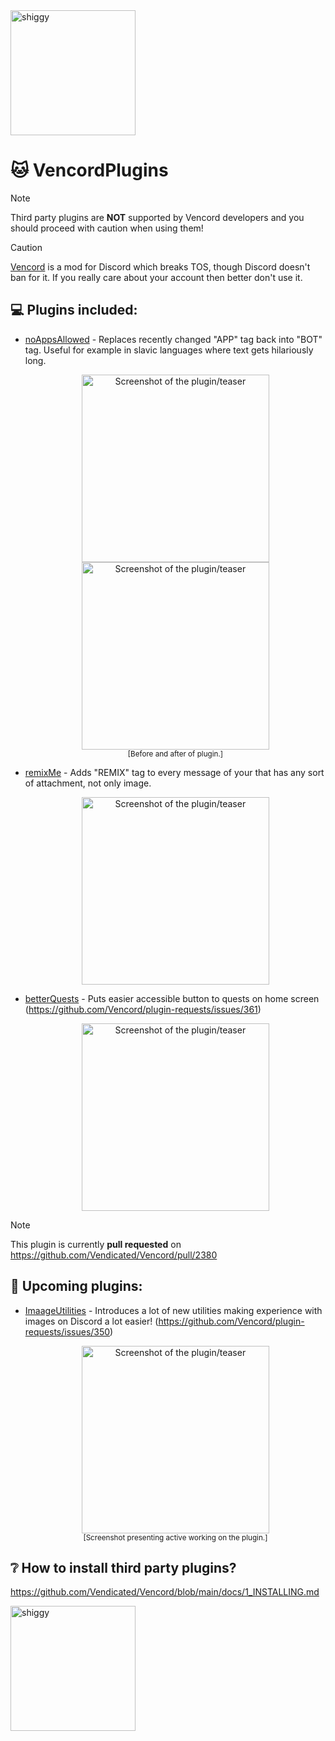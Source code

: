 <img src="https://github.com/kvbaxi/VencordPlugins/assets/47297843/c249e425-c5a6-43ec-8220-f01864184c88" alt="shiggy" height="200">  
  
# 🐱 VencordPlugins

> [!NOTE]
> Third party plugins are **NOT** supported by Vencord developers and you should proceed with caution when using them!

> [!CAUTION]
> [Vencord](https://github.com/Vendicated/Vencord) is a mod for Discord which breaks TOS, though Discord doesn't ban for it. If you really care about your account then better don't use it.

## 💻 Plugins included:
- [noAppsAllowed](https://github.com/kvbaxi/VencordPlugins/blob/main/noAppsAllowed.tsx) - Replaces recently changed "APP" tag back into "BOT" tag. Useful for example in slavic languages where text gets hilariously long.  
  <p align="center">
    <img src="https://github.com/kvbaxi/VencordPlugins/assets/47297843/484b08d7-4bd8-41a0-9452-00c8cf2edfaa" height="300" alt="Screenshot of the plugin/teaser">
    <img src="https://github.com/kvbaxi/VencordPlugins/assets/47297843/01a2fb09-b569-44f1-8998-66a8aaf3d886" height="300" alt="Screenshot of the plugin/teaser">
    <br><sub>[Before and after of plugin.]</sub>
  </p>

- [remixMe](https://github.com/kvbaxi/VencordPlugins/blob/main/remixMe.tsx) - Adds "REMIX" tag to every message of your that has any sort of attachment, not only image.  
  <p align="center"><img src="https://github.com/kvbaxi/VencordPlugins/assets/47297843/65ea958a-f7eb-432f-ae36-3af7520c630b" height="300" alt="Screenshot of the plugin/teaser"></p>
  

- [betterQuests](https://github.com/kvbaxi/VencordPlugins/blob/main/betterQuests) - Puts easier accessible button to quests on home screen (https://github.com/Vencord/plugin-requests/issues/361)  
  <p align="center">
    <img src="https://github.com/kvbaxi/VencordPlugins/assets/47297843/037fcf02-fc2b-47fd-92f7-482c1c18cc2e" height="300" alt="Screenshot of the plugin/teaser">
  </p>
> [!NOTE]  
> This plugin is currently **pull requested** on https://github.com/Vendicated/Vencord/pull/2380

## 💬 Upcoming plugins:

- [ImaageUtilities]() - Introduces a lot of new utilities making experience with images on Discord a lot easier! (https://github.com/Vencord/plugin-requests/issues/350)  
  <a href="https://discord.com/channels/1015060230222131221/1032770730703716362/1231464903563284590"><p align="center"><img src="https://github.com/kvbaxi/VencordPlugins/assets/47297843/d448a23f-e740-48f6-8b83-03061dc7853c" height="300" alt="Screenshot of the plugin/teaser"></a><br><sub>[Screenshot presenting active working on the plugin.]</sub></p>


## ❔ How to install third party plugins?
https://github.com/Vendicated/Vencord/blob/main/docs/1_INSTALLING.md

<img src="https://github.com/kvbaxi/VencordPlugins/assets/47297843/604afd40-2c62-4ec0-9eb3-3cff171882e0" alt="shiggy" height="200">

